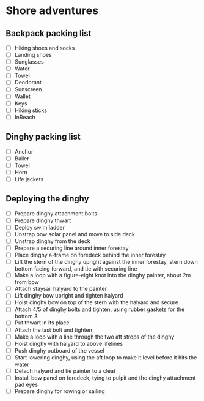 # Shore adventures

## Backpack packing list

- [ ] Hiking shoes and socks
- [ ] Landing shoes
- [ ] Sunglasses
- [ ] Water
- [ ] Towel
- [ ] Deodorant
- [ ] Sunscreen
- [ ] Wallet
- [ ] Keys
- [ ] Hiking sticks
- [ ] InReach
## Dinghy packing list

- [ ] Anchor
- [ ] Bailer
- [ ] Towel
- [ ] Horn
- [ ] Life jackets

## Deploying the dinghy

- [ ] Prepare dinghy attachment bolts
- [ ] Prepare dinghy thwart
- [ ] Deploy swim ladder
- [ ] Unstrap bow solar panel and move to side deck
- [ ] Unstrap dinghy from the deck
- [ ] Prepare a securing line around inner forestay
- [ ] Place dinghy a-frame on foredeck behind the inner forestay
- [ ] Lift the stern of the dinghy upright against the inner forestay, stern down bottom facing forward, and tie with securing line
- [ ] Make a loop with a figure-eight knot into the dinghy painter, about 2m from bow
- [ ] Attach staysail halyard to the painter
- [ ] Lift dinghy bow upright and tighten halyard
- [ ] Hoist dinghy bow on top of the stern with the halyard and secure
- [ ] Attach 4/5 of dinghy bolts and tighten, using rubber gaskets for the bottom 3
- [ ] Put thwart in its place
- [ ] Attach the last bolt and tighten
- [ ] Make a loop with a line through the two aft strops of the dinghy
- [ ] Hoist dinghy with halyard to above lifelines
- [ ] Push dinghy outboard of the vessel
- [ ] Start lowering dinghy, using the aft loop to make it level before it hits the water
- [ ] Detach halyard and tie painter to a cleat
- [ ] Install bow panel on foredeck, tying to pulpit and the dinghy attachment pad eyes
- [ ] Prepare dinghy for rowing or sailing